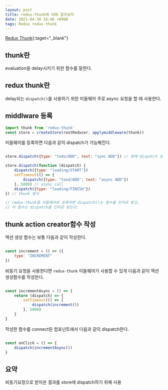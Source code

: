 ```yaml
---
layout: post
title: redux-thunk에 대해 알아보자
date: 2021-04-30 16:46 +0900
tags: Redux redux-thunk
---
```


[Redux Thunk](https://github.com/reduxjs/redux-thunk){:taget="_blank"}

## thunk란

evaluation을 delay시키기 위한 함수를 말한다.

## redux thunk란

delay되는 `dispatch()`를 사용하기 위한 미들웨어 
주로 async 요청을 할 때 사용한다.

## middlware 등록

```js
import thunk from 'redux-thunk'
const store = createStore(rootReducer, applymiddleware(thunk))
```

미들웨어를 등록하면 다음과 같이 dispatch가 가능해진다.

```js

store.dispatch({type: "todo/ADD", text: "sync ADD"}) // 원래 dispatch 방식

store.dispatch(function (dispatch) {
    dispatch({type: "loading/START"})
    setTimeout(() => {
        dispatch({type: "tood/ADD", text: "async ADD"})
    }, 5000) // async call
    dispatch({type: "loading/FINISH"})
}) // thunk 방식

// redux-thunk를 미들웨어로 등록하면 dispatch()는 함수를 인자로 받고,
// 이 함수는 dispatch를 인자로 받는다.

```

## thunk action creator함수 작성

액션 생성 함수는 보통 다음과 같이 작성한다.

```js

const increment = () => ({
    type: "INCREMENT"
})

```

비동기 요청을 사용한다면 `redux-thunk` 미들웨어가 사용할 수 있게 다음과 같이 액션생성함수를 작성한다.

```js

const incrementAsync = () => {
    return (dispatch) => {
        setTimeout(() => {
            dispatch(increment())
        }, 5000)
    }
}

```

작성한 함수를 connect된 컴포넌트에서 다음과 같이 dispatch한다.

```js

const onClick = () => {
    dispatch(incrementAsync())
}

```

## 요약

비동기요청으로 받아온 결과를 store에 dispatch하기 위해 사용
